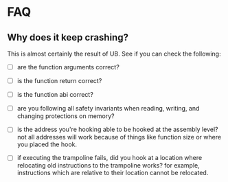 # FAQ

## Why does it keep crashing?
This is almost certainly the result of UB. See if you can check the following:

- [ ] are the function arguments correct?

- [ ] is the function return correct?

- [ ] is the function abi correct?

- [ ] are you following all safety invariants when reading, writing, and changing protections on memory?

- [ ] is the address you're hooking able to be hooked at the assembly level? not all addresses will work because of things like function size or where you placed the hook.

- [ ] if executing the trampoline fails, did you hook at a location where relocating old instructions to the trampoline works? for example, instructions which are relative to their location cannot be relocated.
